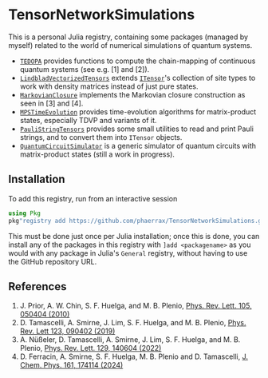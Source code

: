 # TensorNetworkSimulations

This is a personal Julia registry, containing some packages (managed by myself)
related to the world of numerical simulations of quantum systems.

* [`TEDOPA`](https://github.com/phaerrax/TEDOPA.jl) provides functions to
  compute the chain-mapping of continuous quantum systems (see e.g. [1] and [2]).
* [`LindbladVectorizedTensors`](https://github.com/phaerrax/LindbladVectorizedTensors.jl)
  extends [`ITensor`](https://github.com/ITensor/ITensors.jl)'s collection of site
  types to work with density matrices instead of just pure states.
* [`MarkovianClosure`](https://github.com/phaerrax/MarkovianClosure.jl)
  implements the Markovian closure construction as seen in [3] and [4].
* [`MPSTimeEvolution`](https://github.com/phaerrax/MPSTimeEvolution.jl) provides
  time-evolution algorithms for matrix-product states, especially TDVP and
  variants of it.
* [`PauliStringTensors`](https://github.com/phaerrax/PauliStringTensors.jl)
  provides some small utilities to read and print Pauli strings, and to convert
  them into `ITensor` objects.
* [`QuantumCircuitSimulator`](https://github.com/phaerrax/QuantumCircuitSimulator.jl)
  is a generic simulator of quantum circuits with matrix-product states (still a
  work in progress).

## Installation

To add this registry, run from an interactive session

```julia
using Pkg
pkg"registry add https://github.com/phaerrax/TensorNetworkSimulations.git"
```

This must be done just once per Julia installation; once this is done, you can
install any of the packages in this registry with `]add <packagename>` as you
would with any package in Julia's `General` registry, without having to use the
GitHub repository URL.

## References

1. J. Prior, A. W. Chin, S. F. Huelga, and M. B. Plenio,
  [Phys. Rev. Lett. 105, 050404 (2010)](https://doi.org/https://doi.org/10.1103/PhysRevLett.105.050404)
2. D. Tamascelli, A. Smirne, J. Lim, S. F. Huelga, and M. B. Plenio,
  [Phys. Rev. Lett 123, 090402 (2019)](https://doi.org/https://doi.org/10.1103/PhysRevLett.123.090402)
3. A. Nüßeler, D. Tamascelli, A. Smirne, J. Lim, S. F. Huelga, and M. B. Plenio,
  [Phys. Rev. Lett. 129, 140604 (2022)](https://doi.org/10.1103/PhysRevLett.129.140604)
4. D. Ferracin, A. Smirne, S. F. Huelga, M. B. Plenio and D. Tamascelli,
  [J. Chem. Phys. 161, 174114 (2024)](https://doi.org/10.1063/5.0226723)
